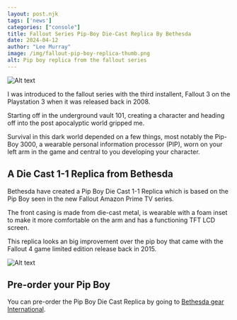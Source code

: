 ```yaml
---
layout: post.njk 
tags: ['news']
categories: ["console"]
title: Fallout Series Pip-Boy Die-Cast Replica By Bethesda
date: 2024-04-12
author: "Lee Murray"
image: /img/fallout-pip-boy-replica-thumb.png
alt: Pip boy replica from the fallout series
---
```



![Alt text](/img/fallout-pip-boy-replica.png "a title")

I was introduced to the fallout series with the third installent, Fallout 3 on the Playstation 3 when it was released back in 2008.

Starting off in the underground vault 101, creating a character and heading off into the post apocalyptic world gripped me.

Survival in this dark world depended on a few things, most notably the Pip-Boy 3000, a wearable personal information processor (PIP), worn on your left arm in the game and central to you developing your character.

## A Die Cast 1-1 Replica from Bethesda
Bethesda have created a Pip Boy Die Cast 1-1 Replica which is based on the Pip Boy seen in the new Fallout Amazon Prime TV series. 

The front casing is made from die-cast metal, is wearable with a foam inset to make it more comfortable on the arm and has a functioning TFT LCD screen. 

This replica looks an big improvement over the pip boy that came with the Fallout 4 game limited edition release back in 2015.

![Alt text](/img/pip-boy-fallout-tv-series-replica.png "a title")

## Pre-order your Pip Boy
You can pre-order the Pip Boy Die Cast Replica by going to [Bethesda gear International](https://international.gear.bethesda.net/products/fallout-series-pip-boy-die-cast-replica).




